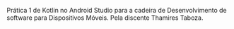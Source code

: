 Prática 1 de Kotlin no Android Studio para a cadeira de Desenvolvimento de software para Dispositivos Móveis. Pela discente Thamires Taboza.

